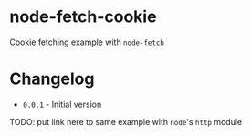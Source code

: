 # node-fetch-cookie

Cookie fetching example with `node-fetch`

# Changelog

* `0.0.1` - Initial version

TODO: put link here to same example with `node`'s `http` module

